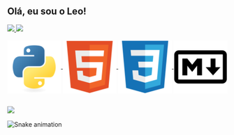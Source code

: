 ## Olá, eu sou o Leo!

<div>
  <a href="https://github.com/LeonardoCAmorim">
  <img height="160em" src="https://github-readme-stats-eight-theta.vercel.app/api?username=LeonardoCAmorim&show_icons=true&theme=blue-green&include_all_commits=true&count_private=true"/>
  <img height="160em" src="https://github-readme-stats-eight-theta.vercel.app/api/top-langs/?username=LeonardoCAmorim&layout=compact&langs_count=8&theme=blue-green"/>
</div>

<div style="display: inline_block"><br>
  <img align="center" alt="Leo-Python" height="123,75" widht="135" src="https://raw.githubusercontent.com/devicons/devicon/master/icons/python/python-original.svg">
  <img align="center" alt="Leo-HTML" height="123,75" widht="135" src="https://raw.githubusercontent.com/devicons/devicon/master/icons/html5/html5-original.svg">
  <img align="center" alt="Leo-CSS" height="123,75" widht="135" src="https://raw.githubusercontent.com/devicons/devicon/master/icons/css3/css3-original.svg">
  <img align="center" alt="Leo-Markdown" height="123,75" widht="135" src="https://raw.githubusercontent.com/devicons/devicon/master/icons/markdown/markdown-original.svg">
</div>

##

<div>
  <a href = "mailto:leonardocarioniamorim@gmail.com"><img src="https://img.shields.io/badge/-Gmail-%23333?style=for-the-badge&logo=gmail&logoColor=red" target="_blank"></a>
</div>

![Snake animation](https://github.com/LeonardoCAmorim/LeonardoCAmorim/blob/output/github-contribution-grid-snake.svg)
